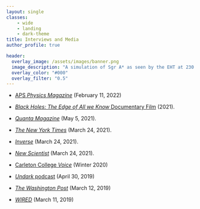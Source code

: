```yaml
---
layout: single
classes:
    - wide
    - landing
    - dark-theme
title: Interviews and Media
author_profile: true

header:
  overlay_image: /assets/images/banner.png
  image_description: "A simulation of Sgr A* as seen by the EHT at 230 GHz" 
  overlay_color: "#000"
  overlay_filter: "0.5"
---
```

* [APS _Physics Magazine_](https://physics.aps.org/articles/v15/22) (February 11, 2022)

* [_Black Holes: The Edge of All we Know_ Documentary Film](https://www.blackholefilm.com) (2021).

* [_Quanta Magazine_](https://www.quantamagazine.org/physicists-identify-the-engine-powering-black-hole-energy-beams-20210520/) (May 5, 2021).

* [_The New York Times_](https://www.nytimes.com/2021/03/24/science/astronomy-messier-87-black-hole.html) (March 24, 2021).

* [_Inverse_](https://www.inverse.com/science/new-images-of-black-hole-m87) (March 24, 2021).

* [_New Scientist_](https://newscientist.com/article/2272226-new-picture-of-famous-black-hole-reveals-its-swirling-magnetic-field/) (March 24, 2021). 

* [Carleton College _Voice_](https://www.carleton.edu/voice/stories/seeing-black/) (Winter 2020)

* [_Undark_ podcast](https://undark.org/2019/04/30/podcast-38-mosquito-music-chimpanzee-poaching-black-hole) (April 30, 2019)

* [_The Washington Post_](https://www.washingtonpost.com/nation/2019/04/12/trolls-hijacked-scientists-image-attack-katie-bouman-they-picked-wrong-astrophysicist) (March 12, 2019)

* [_WIRED_](https://www.wired.com/video/watch/what-the-black-hole-picture-means-for-researchers) (March 11, 2019)

<br/><br/>


